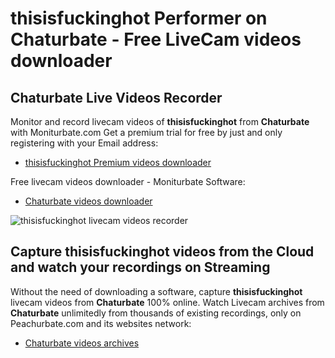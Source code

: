 # thisisfuckinghot Performer on Chaturbate - Free LiveCam videos downloader

## Chaturbate Live Videos Recorder

Monitor and record livecam videos of **thisisfuckinghot** from **Chaturbate** with Moniturbate.com
Get a premium trial for free by just and only registering with your Email address:
* [thisisfuckinghot Premium videos downloader](https://moniturbate.com/request-demo-licence-key.html)

Free livecam videos downloader - Moniturbate Software:
* [Chaturbate videos downloader](https://moniturbate.com/moniturbate-download-software.html)

![thisisfuckinghot livecam videos recorder](https://peachurnet.com/templates/moniturbate-software.png)


## Capture thisisfuckinghot videos from the Cloud and watch your recordings on Streaming

Without the need of downloading a software, capture **thisisfuckinghot** livecam videos from **Chaturbate** 100% online.
Watch Livecam archives from **Chaturbate** unlimitedly from thousands of existing recordings, only on Peachurbate.com and its websites network:
* [Chaturbate videos archives](https://peachurnet.com/)